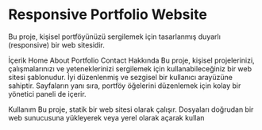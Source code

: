 # Responsive Portfolio Website
Bu proje, kişisel portföyünüzü sergilemek için tasarlanmış duyarlı (responsive) bir web sitesidir.

İçerik
Home
About
Portfolio
Contact
Hakkında
Bu proje, kişisel projelerinizi, çalışmalarınızı ve yeteneklerinizi sergilemek için kullanabileceğiniz bir web sitesi şablonudur. İyi düzenlenmiş ve sezgisel bir kullanıcı arayüzüne sahiptir. Sayfaların yanı sıra, portföy öğelerini düzenlemek için kolay bir yönetici paneli de içerir.

Kullanım
Bu proje, statik bir web sitesi olarak çalışır. Dosyaları doğrudan bir web sunucusuna yükleyerek veya yerel olarak açarak kullan
